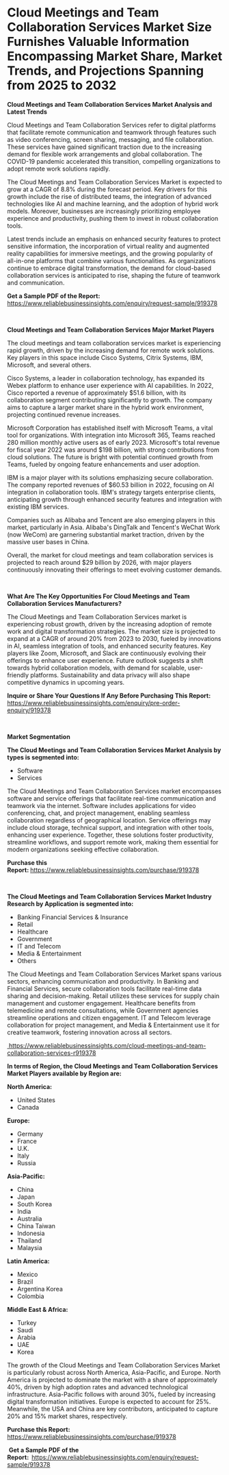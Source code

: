 <p><h1>Cloud Meetings and Team Collaboration Services Market Size Furnishes Valuable Information Encompassing Market Share, Market Trends, and Projections Spanning from 2025 to 2032</h1></p><p><strong>Cloud Meetings and Team Collaboration Services Market Analysis and Latest Trends</strong></p>
<p><p>Cloud Meetings and Team Collaboration Services refer to digital platforms that facilitate remote communication and teamwork through features such as video conferencing, screen sharing, messaging, and file collaboration. These services have gained significant traction due to the increasing demand for flexible work arrangements and global collaboration. The COVID-19 pandemic accelerated this transition, compelling organizations to adopt remote work solutions rapidly.</p><p>The Cloud Meetings and Team Collaboration Services Market is expected to grow at a CAGR of 8.8% during the forecast period. Key drivers for this growth include the rise of distributed teams, the integration of advanced technologies like AI and machine learning, and the adoption of hybrid work models. Moreover, businesses are increasingly prioritizing employee experience and productivity, pushing them to invest in robust collaboration tools.</p><p>Latest trends include an emphasis on enhanced security features to protect sensitive information, the incorporation of virtual reality and augmented reality capabilities for immersive meetings, and the growing popularity of all-in-one platforms that combine various functionalities. As organizations continue to embrace digital transformation, the demand for cloud-based collaboration services is anticipated to rise, shaping the future of teamwork and communication.</p></p>
<p><strong>Get a Sample PDF of the Report:&nbsp;</strong> <a href="https://www.reliablebusinessinsights.com/enquiry/request-sample/919378?utm_campaign=2750&utm_medium=2&utm_source=Github&utm_content=ia&utm_term=18042025&utm_id=cloud-meetings-and-team-collaboration-services">https://www.reliablebusinessinsights.com/enquiry/request-sample/919378</a></p>
<p>&nbsp;</p>
<p><strong>Cloud Meetings and Team Collaboration Services Major Market Players</strong></p>
<p><p>The cloud meetings and team collaboration services market is experiencing rapid growth, driven by the increasing demand for remote work solutions. Key players in this space include Cisco Systems, Citrix Systems, IBM, Microsoft, and several others.</p><p>Cisco Systems, a leader in collaboration technology, has expanded its Webex platform to enhance user experience with AI capabilities. In 2022, Cisco reported a revenue of approximately $51.6 billion, with its collaboration segment contributing significantly to growth. The company aims to capture a larger market share in the hybrid work environment, projecting continued revenue increases.</p><p>Microsoft Corporation has established itself with Microsoft Teams, a vital tool for organizations. With integration into Microsoft 365, Teams reached 280 million monthly active users as of early 2023. Microsoft's total revenue for fiscal year 2022 was around $198 billion, with strong contributions from cloud solutions. The future is bright with potential continued growth from Teams, fueled by ongoing feature enhancements and user adoption.</p><p>IBM is a major player with its solutions emphasizing secure collaboration. The company reported revenues of $60.53 billion in 2022, focusing on AI integration in collaboration tools. IBM's strategy targets enterprise clients, anticipating growth through enhanced security features and integration with existing IBM services.</p><p>Companies such as Alibaba and Tencent are also emerging players in this market, particularly in Asia. Alibaba's DingTalk and Tencent's WeChat Work (now WeCom) are garnering substantial market traction, driven by the massive user bases in China.</p><p>Overall, the market for cloud meetings and team collaboration services is projected to reach around $29 billion by 2026, with major players continuously innovating their offerings to meet evolving customer demands.</p></p>
<p>&nbsp;</p>
<p><strong>What Are The Key Opportunities For Cloud Meetings and Team Collaboration Services Manufacturers?</strong></p>
<p><p>The Cloud Meetings and Team Collaboration Services market is experiencing robust growth, driven by the increasing adoption of remote work and digital transformation strategies. The market size is projected to expand at a CAGR of around 20% from 2023 to 2030, fueled by innovations in AI, seamless integration of tools, and enhanced security features. Key players like Zoom, Microsoft, and Slack are continuously evolving their offerings to enhance user experience. Future outlook suggests a shift towards hybrid collaboration models, with demand for scalable, user-friendly platforms. Sustainability and data privacy will also shape competitive dynamics in upcoming years.</p></p>
<p><strong>Inquire or Share Your Questions If Any Before Purchasing This Report:</strong> <a href="https://www.reliablebusinessinsights.com/enquiry/pre-order-enquiry/919378?utm_campaign=2750&utm_medium=2&utm_source=Github&utm_content=ia&utm_term=18042025&utm_id=cloud-meetings-and-team-collaboration-services">https://www.reliablebusinessinsights.com/enquiry/pre-order-enquiry/919378</a></p>
<p>&nbsp;</p>
<p><strong>Market Segmentation</strong></p>
<p><strong>The Cloud Meetings and Team Collaboration Services Market Analysis by types is segmented into:</strong></p>
<p><ul><li>Software</li><li>Services</li></ul></p>
<p><p>The Cloud Meetings and Team Collaboration Services market encompasses software and service offerings that facilitate real-time communication and teamwork via the internet. Software includes applications for video conferencing, chat, and project management, enabling seamless collaboration regardless of geographical location. Service offerings may include cloud storage, technical support, and integration with other tools, enhancing user experience. Together, these solutions foster productivity, streamline workflows, and support remote work, making them essential for modern organizations seeking effective collaboration.</p></p>
<p><strong>Purchase this Report:&nbsp;</strong><a href="https://www.reliablebusinessinsights.com/purchase/919378?utm_campaign=2750&utm_medium=2&utm_source=Github&utm_content=ia&utm_term=18042025&utm_id=cloud-meetings-and-team-collaboration-services">https://www.reliablebusinessinsights.com/purchase/919378</a></p>
<p>&nbsp;</p>
<p><strong>The Cloud Meetings and Team Collaboration Services Market Industry Research by Application is segmented into:</strong></p>
<p><ul><li>Banking Financial Services & Insurance</li><li>Retail</li><li>Healthcare</li><li>Government</li><li>IT and Telecom</li><li>Media & Entertainment</li><li>Others</li></ul></p>
<p><p>The Cloud Meetings and Team Collaboration Services Market spans various sectors, enhancing communication and productivity. In Banking and Financial Services, secure collaboration tools facilitate real-time data sharing and decision-making. Retail utilizes these services for supply chain management and customer engagement. Healthcare benefits from telemedicine and remote consultations, while Government agencies streamline operations and citizen engagement. IT and Telecom leverage collaboration for project management, and Media & Entertainment use it for creative teamwork, fostering innovation across all sectors.</p></p>
<p><a href="https://www.reliablebusinessinsights.com/cloud-meetings-and-team-collaboration-services-r919378?utm_campaign=2750&utm_medium=2&utm_source=Github&utm_content=ia&utm_term=18042025&utm_id=cloud-meetings-and-team-collaboration-services">&nbsp;https://www.reliablebusinessinsights.com/cloud-meetings-and-team-collaboration-services-r919378</a></p>
<p><strong>In terms of Region, the Cloud Meetings and Team Collaboration Services Market Players available by Region are:</strong></p>
<p>
    <p> <strong> North America: </strong>
        <ul>
            <li>United States</li>
            <li>Canada</li>
        </ul>
        </p> 
    <p> <strong> Europe: </strong>
        <ul>
            <li>Germany</li>
            <li>France</li>
            <li>U.K.</li>
            <li>Italy</li>
            <li>Russia</li>
        </ul>
        </p> 
    <p> <strong> Asia-Pacific: </strong>
        <ul>
            <li>China</li>
            <li>Japan</li>
            <li>South Korea</li>
            <li>India</li>
            <li>Australia</li>
            <li>China Taiwan</li>
            <li>Indonesia</li>
            <li>Thailand</li>
            <li>Malaysia</li>
        </ul>
        </p> 
    <p> <strong> Latin America: </strong>
        <ul>
            <li>Mexico</li>
            <li>Brazil</li>
            <li>Argentina Korea</li>
            <li>Colombia</li>
        </ul>
        </p> 
    <p> <strong> Middle East & Africa: </strong>
        <ul>
            <li>Turkey</li>
            <li>Saudi</li>
            <li>Arabia</li>
            <li>UAE</li>
            <li>Korea</li>
        </ul>
    </p>
    </p>
<p><p>The growth of the Cloud Meetings and Team Collaboration Services Market is particularly robust across North America, Asia-Pacific, and Europe. North America is projected to dominate the market with a share of approximately 40%, driven by high adoption rates and advanced technological infrastructure. Asia-Pacific follows with around 30%, fueled by increasing digital transformation initiatives. Europe is expected to account for 25%. Meanwhile, the USA and China are key contributors, anticipated to capture 20% and 15% market shares, respectively.</p></p>
<p><strong>Purchase this Report: </strong><a href="https://www.reliablebusinessinsights.com/purchase/919378?utm_campaign=2750&utm_medium=2&utm_source=Github&utm_content=ia&utm_term=18042025&utm_id=cloud-meetings-and-team-collaboration-services">https://www.reliablebusinessinsights.com/purchase/919378</a></p>
<p>&nbsp;<strong>Get a Sample PDF of the Report:&nbsp;&nbsp;</strong><a href="https://www.reliablebusinessinsights.com/enquiry/request-sample/919378?utm_campaign=2750&utm_medium=2&utm_source=Github&utm_content=ia&utm_term=18042025&utm_id=cloud-meetings-and-team-collaboration-services">https://www.reliablebusinessinsights.com/enquiry/request-sample/919378</a></p>
<p><strong></strong></p>
<p><p></p><p></p><p></p></p>